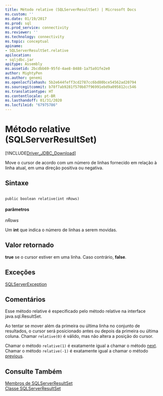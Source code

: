 ```yaml
---
title: Método relative (SQLServerResultSet) | Microsoft Docs
ms.custom: ''
ms.date: 01/19/2017
ms.prod: sql
ms.prod_service: connectivity
ms.reviewer: ''
ms.technology: connectivity
ms.topic: conceptual
apiname:
- SQLServerResultSet.relative
apilocation:
- sqljdbc.jar
apitype: Assembly
ms.assetid: 2bcdbb69-95fd-4ae8-8488-1a75a91fe2e0
author: MightyPen
ms.author: genemi
ms.openlocfilehash: 5b2e644feff3cd2787cc6bd80bce54562ad20794
ms.sourcegitcommit: b78f7ab9281f570b87f96991ebd9a095812cc546
ms.translationtype: HT
ms.contentlocale: pt-BR
ms.lasthandoff: 01/31/2020
ms.locfileid: "67975786"
---
```

# <a name="relative-method-sqlserverresultset"></a>Método relative (SQLServerResultSet)
[!INCLUDE[Driver_JDBC_Download](../../../includes/driver_jdbc_download.md)]

  Move o cursor de acordo com um número de linhas fornecido em relação à linha atual, em uma direção positiva ou negativa.  
  
## <a name="syntax"></a>Sintaxe  
  
```  
  
public boolean relative(int nRows)  
```  
  
#### <a name="parameters"></a>parâmetros  
 *nRows*  
  
 Um **int** que indica o número de linhas a serem movidas.  
  
## <a name="return-value"></a>Valor retornado  
 **true** se o cursor estiver em uma linha. Caso contrário, **false**.  
  
## <a name="exceptions"></a>Exceções  
 [SQLServerException](../../../connect/jdbc/reference/sqlserverexception-class.md)  
  
## <a name="remarks"></a>Comentários  
 Esse método relative é especificado pelo método relative na interface java.sql.ResultSet.  
  
 Ao tentar se mover além da primeira ou última linha no conjunto de resultados, o cursor será posicionado antes ou depois da primeira ou última coluna. Chamar `relative(0)` é válido, mas não altera a posição do cursor.  
  
 Chamar o método `relative(1)` é exatamente igual a chamar o método [next](../../../connect/jdbc/reference/next-method-sqlserverresultset.md). Chamar o método `relative(-1)` é exatamente igual a chamar o método [previous](../../../connect/jdbc/reference/previous-method-sqlserverresultset.md).  
  
## <a name="see-also"></a>Consulte Também  
 [Membros de SQLServerResultSet](../../../connect/jdbc/reference/sqlserverresultset-members.md)   
 [Classe SQLServerResultSet](../../../connect/jdbc/reference/sqlserverresultset-class.md)  
  
  
